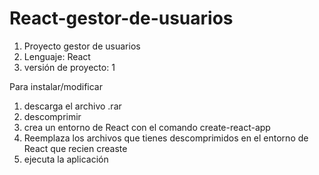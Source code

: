 # React-gestor-de-usuarios
1. Proyecto gestor de usuarios
2. Lenguaje: React
3. versión de proyecto: 1

Para instalar/modificar
1. descarga el archivo .rar
2. descomprimir
3. crea un entorno de React con el comando create-react-app
4. Reemplaza los archivos que tienes descomprimidos en el entorno de React que recien creaste
5. ejecuta la aplicación
